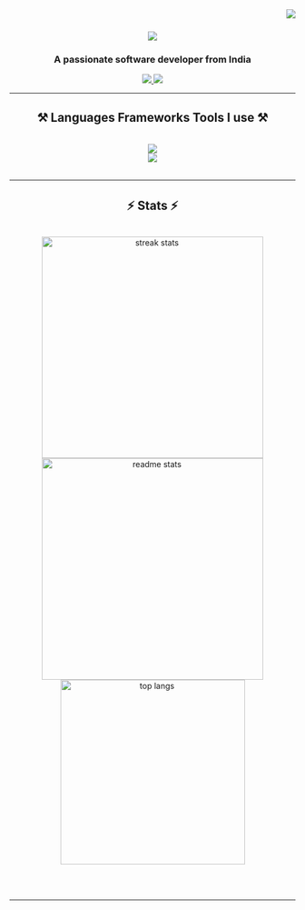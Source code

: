 <img align="right" src="https://visitor-badge.laobi.icu/badge?page_id=Kola-Prabhas.Kola-Prabhas" />

<h1 align="center">
    <img src="https://readme-typing-svg.herokuapp.com/?font=Righteous&size=35&center=true&vCenter=true&width=500&height=70&duration=4000&lines=Hi+There!+👋;+I'm+Prabhas+Kola!;" />
</h1>

<h3 align="center">A passionate software developer from India</h3>


<div align="center"> 
  <a href="mailto:kolaprabhas2310@gmail.com">
    <img src="https://img.shields.io/badge/Gmail-333333?style=for-the-badge&logo=gmail&logoColor=red" />
  </a>
  <a href="https://www.linkedin.com/in/prabhas-kola-2495b2240" target="_blank">
    <img src="https://img.shields.io/badge/LinkedIn-0077B5?style=for-the-badge&logo=linkedin&logoColor=white" target="_blank" />
  </a>
</div>

<hr/>

<h2 align="center">⚒️ Languages Frameworks Tools I use ⚒️</h2>
<br/>
<div align="center">
    <img src="https://skillicons.dev/icons?i=react,redux,nextjs,nodejs,express,html,css,tailwind" /><br>
    <img src="https://skillicons.dev/icons?i=python,javascript,typescript,vscode,figma,postman,git,github,figma,mongodb" />
</div>

<br/>
<hr/>

<h2 align="center">⚡ Stats ⚡</h2>
<br>
<div align=center>
  <img width=390 src="https://github-readme-streak-stats-salesp07.vercel.app/?user=Kola-Prabhas&count_private=true&theme=react&border_radius=10" alt="streak stats"/>
  <img width=390 src="https://github-readme-stats-salesp07.vercel.app/api?username=Kola-Prabhas&count_private=true&show_icons=true&theme=react&rank_icon=github&border_radius=10" alt="readme stats" />
  <br/>
  <img width=325 align="center" src="https://github-readme-stats-salesp07.vercel.app/api/top-langs/?username=Kola-Prabhas&hide=HTML&langs_count=8&layout=compact&theme=react&border_radius=10&size_weight=0.5&count_weight=0.5&exclude_repo=github-readme-stats" alt="top langs" />
</div>

<br/><br/>

<hr/>













